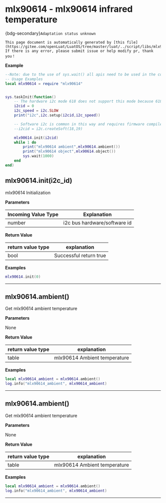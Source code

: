 # mlx90614 - mlx90614 infrared temperature

{bdg-secondary}`Adaptation status unknown`

```{note}
This page document is automatically generated by [this file](https://gitee.com/openLuat/LuatOS/tree/master/luat/../script/libs/mlx90614.lua). If there is any error, please submit issue or help modify pr, thank you！
```


**Example**

```lua
--Note: due to the use of sys.wait() all apis need to be used in the coroutine
-- Usage Examples
local mlx90614 = require "mlx90614"


sys.taskInit(function()
    -- The hardware i2c mode 618 does not support this mode because 618 sending will send a stop signal.
    i2cid = 0
    i2c_speed = i2c.SLOW
    print("i2c",i2c.setup(i2cid,i2c_speed)) 

    -- Software i2c is common in this way and requires firmware compiled after 2023.5.8
    --i2cid = i2c.createSoft(18,19)

    mlx90614.init(i2cid)
    while 1 do
        print("mlx90614 ambient",mlx90614.ambient()) 
        print("mlx90614 object",mlx90614.object()) 
        sys.wait(1000)
    end
end)

```

## mlx90614.init(i2c_id)



mlx90614 Initialization

**Parameters**

|Incoming Value Type | Explanation|
|-|-|
|number|i2c bus hardware/software id|

**Return Value**

|return value type | explanation|
|-|-|
|bool|Successful return true|

**Examples**

```lua
mlx90614.init(0)

```

---

## mlx90614.ambient()



Get mlx90614 ambient temperature

**Parameters**

None

**Return Value**

|return value type | explanation|
|-|-|
|table|mlx90614 Ambient temperature|

**Examples**

```lua
local mlx90614_ambient = mlx90614.ambient()
log.info("mlx90614_ambient", mlx90614_ambient)

```

---

## mlx90614.ambient()



Get mlx90614 ambient temperature

**Parameters**

None

**Return Value**

|return value type | explanation|
|-|-|
|table|mlx90614 Ambient temperature|

**Examples**

```lua
local mlx90614_ambient = mlx90614.ambient()
log.info("mlx90614_ambient", mlx90614_ambient)

```

---

